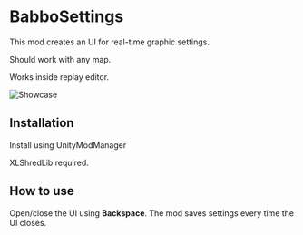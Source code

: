 # BabboSettings

This mod creates an UI for real-time graphic settings.

Should work with any map.

Works inside replay editor.

![Showcase](https://i.imgur.com/KlKgLER.png)

## Installation

Install using UnityModManager

XLShredLib required.



## How to use

Open/close the UI using **Backspace**.
The mod saves settings every time the UI closes.

